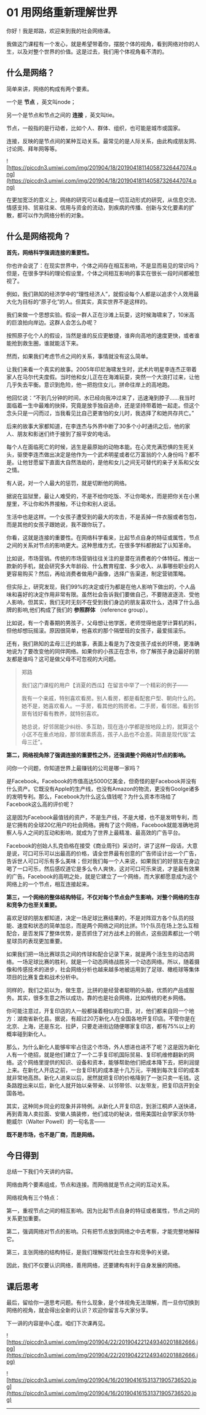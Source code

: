 # 01 用网络重新理解世界

你好！我是郑路，欢迎来到我的社会网络课。

我做这门课程有一个发心，就是希望带着你，摆脱个体的视角，看到网络对你的人生，以及对整个世界的价值。这是过去，我们用个体视角看不清的。

## 什么是网络？

简单来讲，网络的构成有两个要素。

一个是 **节点** ，英文叫node；

另一个是节点和节点之间的 **连接** ，英文叫tie。

节点，一般指的是行动者，比如个人、群体、组织，也可能是城市或国家。

连接，反映的是节点间的某种互动关系。最常见的是人际关系，由此构成朋友网、讨论网、拜年网等等。

![https://piccdn3.umiwi.com/img/201904/18/201904181140587326447074.png](https://piccdn3.umiwi.com/img/201904/18/201904181140587326447074.png)

在更加宽泛的意义上，网络的研究可以看成是一切互动形式的研究，从信息交流、情感支持、贸易往来、信用与资金的流动，到疾病的传播、创新与文化要素的扩散，都可以作为网络分析的对象。

## 什么是网络视角？

 **首先，网络科学强调连接的重要性。** 

你也许会说了：在现实世界中，个体之间存在相互影响，不是显而易见的常识吗？但是，在很多学科的理论假设里，个体之间相互影响的事实在很长一段时间都被忽视了。

例如，我们熟知的经济学中的“理性经济人”，就假设每个人都是以追求个人效用最大化为目标的“原子化”的人。但其实，真实世界不是这样的。

我们来做一个思想实验。假设一群人正在沙滩上玩耍，这时候海啸来了，10米高的巨浪拍向岸边。这群人会怎么办呢？

按照原子化个人的假设，当然是谁的反应更敏捷，谁奔向高地的速度更快，或者谁能抢到救生圈，谁就能活下来。

然而，如果我们考虑节点之间的关系，事情就没有这么简单。

让我们来看一个真实的故事。2005年印尼海啸发生时，武术片明星李连杰正带着家人在马尔代夫度假。当时他和女儿正在在海滩玩耍，突然一个大浪打过来，让他几乎失去平衡。意识到危险，他一把抱住女儿，拼命往岸上的高地跑。

他回忆说：“不到几分钟的时间，水已经向我冲过来了，迅速淹到脖子……我当时面临着一生中最难的抉择，究竟是放手独自逃命，还是坚持带着她一起走。但这个念头只是一闪而过，当我看见比自己更害怕的女儿时，我选择了和她共存共亡。”

后来的故事大家都知道，在李连杰与外界中断了30多个小时通讯之后，他的家人、朋友和影迷们终于接到了报平安的电话。

每个人在面临死亡的时候，逃生是最原始的动物本能。在心灵充满恐惧的生死关头，驱使李连杰做出决定是他作为一个武术明星或者亿万富翁的个人身份吗？都不是。让他甘愿留下直面大自然浩劫的，是他和女儿之间无可替代的亲子关系和父女之情。

有人说，对一个人最大的惩罚，就是切断他的网络。

据说在监狱里，最让人难受的，不是不给你吃饭、不让你喝水，而是把你关在小黑屋里，不让你和外界接触，不让你和别人说话。

生活中也是这样。一个女孩子遭受到的最大的攻击，不是丢掉一件衣服或者包包，而是其他的女孩子跟她说，我不跟你玩了。

你看，这就是连接的重要性。在网络科学看来，比起节点自身的特征或属性，节点之间的关系对节点的影响更大。这种思维方式，在很多学科都掀起了认知革命。

比如说，市场营销。传统的市场营销往往关注的是潜在消费者的个体特征。推出一款新的手机，就会研究多大年龄段、什么教育程度、多少收入、从事哪些职业的人更容易购买？然后，再给消费者做用户画像，选择广告渠道，制定营销策略。

但实际上，研究发现，我们99%的决定或行为都是在他人影响下做出的，个人品味和喜好的决定作用非常有限。虽然社会告诉我们要做自己，不要随波逐流、受他人影响，但其实，我们无时无刻不在受到我们身边的朋友喜欢什么，选择了什么品牌的影响,他们构成了我们的 **参照群体** （reference group）。

比如说，有一个青春期的男孩子，父母想让他学医，老师觉得他是学计算机的料，但他却想玩摇滚。原因很简单，他喜欢的那个隔壁班的女孩子，最爱摇滚乐。

还有，我们熟知的孟母三迁的故事，表面上看是为了改变孩子成长的环境，更准确地说为了要改变他的同伴网络。如果你的小孩正在念书，你了解孩子身边最好的朋友都是谁吗？这可是做父母不可忽视的大问题。

> 郑路
> 
> 我们这门课程的用户【消夏的西瓜】在留言中举了一个精彩的例子——
> 
> 我有一个亲戚，特别喜欢看房。别人看房，都是看配套户型、朝向什么的。她不是，她喜欢看人。一手房，看其他的购房者。二手房，看邻居。看到邻居有钱好看有教养，就特别喜欢。
> 
> 她总说，好邻居能少纠纷、多互助，现在连小学都是按地段上的，就算这个小区不在重点地段，那邻居素质高，孩子人品也不会差。简直是现代版“孟母三迁”。

 **第二，网络视角除了强调连接的重要性之外，还强调整个网络对节点的影响。**

问你一个问题，你知道世界上最赚钱的公司是哪一家吗？

是Facebook。Facebook的市值高达5000亿美金，但奇怪的是Facebook并没有什么资产。它既没有Apple的生产线，也没有Amazon的物流，更没有Goolge诸多的发明专利。那么，Facebook为什么这么值钱呢？为什么资本市场给了Facebook这么高的评价呢？

这是因为Facebook最值钱的资产，不是生产线，不是大楼，也不是发明专利，而是它拥有的全球20亿用户的社会网络。拥有了这个网络，Facebook就能准确地洞察人与人之间的互动和影响，就成为了世界上最精准、最高效的广告平台。

Facebook的创始人扎克伯格在接受《商业周刊》采访时，讲了这样一段话，大意是说，可口可乐可以出最高的价格，请全世界最有创意的广告师设计出一个广告，告诉世人可口可乐有多么美味；但对我们每一个人来说，如果我们的好朋友在身边喝了一口可乐，然后感叹道它是多么令人爽快，这对可口可乐来说，才是最有效果的广告。Facebook的高明之处，就是它建立了一个网络，而大家都愿意成为这个网络上的一个节点，相互连接起来。

 **第三，一个网络的整体结构特征，不仅对每个节点会产生影响，对整个网络的生存和竞争力也至关重要。**

喜欢足球的朋友都知道，决定一场足球比赛结果的，不是对阵双方各个队员的技能、速度和状态的简单加总，而是两个网络之间的比拼。11个队员在场上怎么互相配合，是否发挥了整体优势，是否抓住了对方战术上的弱点，这些因素都比一个明星球员的表现更加重要。

如果我们把一场比赛球员之间的传球和配合记录下来，就是两个活生生的动态网络。一场足球比赛的胜利，就是一个动态网络战胜另一个动态网络。所以，随着摄像和传感技术的进步，社会网络分析也越来越多地被运用到了足球、橄榄球等集体项目的比赛复盘和战术分析中。

同样的，我们之前以为，做生意，比拼的是经营者聪明的头脑，优质的产品或服务。其实，很多生意之所以成功，靠的也是社会网络，比如传统的老乡网络。

你可能注意过，开复印店的人一般都操着相似的口音。对，他们都来自同一个地方：湖南省新化县。据说，有超过20万新化人在全国各地开复印店。不管你是在北京、上海，还是东北、拉萨，只要走进街边随便哪家复印店，都有75%以上的概率碰到新化人。

那么，为什么新化人能够牢牢占住这个市场，外人想进也进不了呢？这是因为新化人有一个绝招，就是他们建立了一个二手复印机国际贸易、复印机维修翻新的网络。这个网络里提供的知识、设备和资本，能够帮助他们把成本降下去，把利润提上来。在新化人开店之前，一台复印机的成本是十几万元，平摊到每次复印的成本就非常地高昂。新化人进来以后，居然就把复印的价格降到了一张只卖一毛钱。这条路蹚出来以后，新化人就开始以亲带亲、以邻带邻、以友带友，把复印店开到全国各地。

其实，这种同乡同业的现象并非特例。从新化人开复印店，到浙江桐庐人送快递，再到青海人卖拉面、安徽人搞装修，他们成功的秘诀，借用美国社会学家沃尔特·鲍威尔（Walter Powell）的一句名言——

 **既不是市场，也不是厂商，而是网络。**

## 今日得到

总结一下我们今天讲的内容。

网络由两个要素组成，节点和连接。而网络就是节点之间的互动关系。

网络视角有三个特点：

第一，重视节点之间的相互影响。因为比起节点自身的特征或者属性，节点之间的关系更加重要。

第二，强调网络对节点的影响。只有把节点放到网络之中去考察，才能完整地解释它。

第三，主张网络的结构特征，是我们理解现代社会生存和竞争的关键。

因此，我们不仅要认识网络，善用网络，还要建构有利于自身发展的网络。

## 课后思考

最后，留给你一道思考问题。有什么现象，是个体视角无法理解，而一旦你切换到网络的视角，就会得出全新的认识？欢迎你留言与大家分享。

下一讲的内容是中心度。咱们下次课再见。

![https://piccdn3.umiwi.com/img/201904/22/201904221249340201882666.jpg](https://piccdn3.umiwi.com/img/201904/22/201904221249340201882666.jpg)

![https://piccdn3.umiwi.com/img/201904/16/201904161531371905736520.jpg](https://piccdn3.umiwi.com/img/201904/16/201904161531371905736520.jpg)

---
